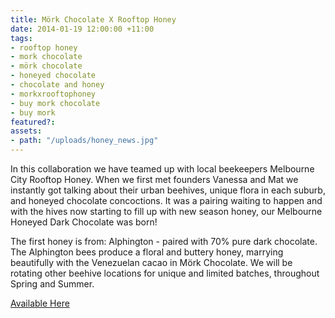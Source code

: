```yaml
---
title: Mörk Chocolate X Rooftop Honey
date: 2014-01-19 12:00:00 +11:00
tags:
- rooftop honey
- mork chocolate
- mörk chocolate
- honeyed chocolate
- chocolate and honey
- morkxrooftophoney
- buy mork chocolate
- buy mork
featured?: 
assets:
- path: "/uploads/honey_news.jpg"
---
```


In this collaboration we have teamed up with local beekeepers Melbourne City Rooftop Honey. When we first met founders Vanessa and Mat we instantly got talking about their urban beehives, unique flora in each suburb, and honeyed chocolate concoctions. It was a pairing waiting to happen and with the hives now starting to fill up with new season honey, our Melbourne Honeyed Dark Chocolate was born!


The first honey is from: Alphington - paired with 70% pure dark chocolate. The Alphington bees produce a floral and buttery honey, marrying beautifully with the Venezuelan cacao in Mörk Chocolate. We will be rotating other beehive locations for unique and limited batches, throughout Spring and Summer. 

[Available Here](http://store.morkchocolate.com.au/product/mork-chocolate-rooftop-honey)
